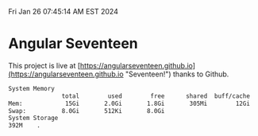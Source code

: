 Fri Jan 26 07:45:14 AM EST 2024

# Angular Seventeen


This project is live at [https://angularseventeen.github.io](https://angularseventeen.github.io "Seventeen!") thanks to Github.

```bash
System Memory
               total        used        free      shared  buff/cache   available
Mem:            15Gi       2.0Gi       1.8Gi       305Mi        12Gi        13Gi
Swap:          8.0Gi       512Ki       8.0Gi
System Storage
392M	.
```
